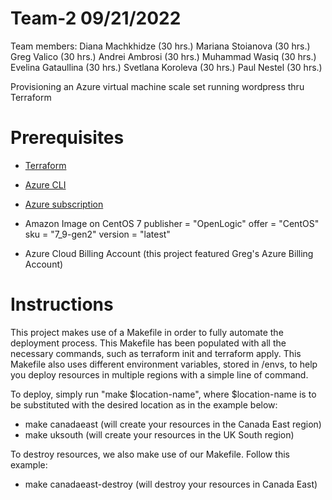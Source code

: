# Team-2 09/21/2022
Team members:
Diana Machkhidze   (30 hrs.)
Mariana Stoianova  (30 hrs.)
Greg Valico        (30 hrs.)
Andrei Ambrosi     (30 hrs.)
Muhammad Wasiq     (30 hrs.)
Evelina Gataullina (30 hrs.)
Svetlana Koroleva  (30 hrs.)
Paul Nestel        (30 hrs.)



Provisioning an Azure virtual machine scale set running wordpress thru Terraform


# Prerequisites

* [Terraform](https://www.terraform.io)
* [Azure CLI](https://docs.microsoft.com/en-us/cli/azure/install-azure-cli)
* [Azure subscription](https://azure.microsoft.com/en-us/free)

* Amazon Image on CentOS 7 
    publisher = "OpenLogic"
    offer     = "CentOS"
    sku       = "7_9-gen2"
    version   = "latest"

* Azure Cloud Billing Account (this project featured Greg's Azure Billing Account)



# Instructions

This project makes use of a Makefile in order to fully automate the deployment process.
This Makefile has been populated with all the necessary commands, such as terraform init and terraform apply.
This Makefile also uses different environment variables, stored in /envs, to help you deploy resources in multiple regions with a simple line of command.

To deploy, simply run "make $location-name", where $location-name is to be substituted with the desired location as in the example below:
- make canadaeast (will create your resources in the Canada East region)
- make uksouth    (will create your resources in the UK South region)

To destroy resources, we also make use of our Makefile. Follow this example:
- make canadaeast-destroy (will destroy your resources in Canada East)

